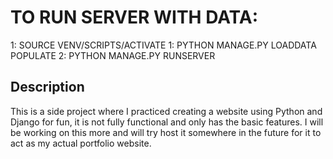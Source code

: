 # TO RUN SERVER WITH DATA:
1: SOURCE VENV/SCRIPTS/ACTIVATE
1: PYTHON MANAGE.PY LOADDATA POPULATE
2: PYTHON MANAGE.PY RUNSERVER

## Description
This is a side project where I practiced creating a website using Python and Django for fun, it is not fully functional and only has the basic features.
I will be working on this more and will try host it somewhere in the future for it to act as my actual portfolio website.
